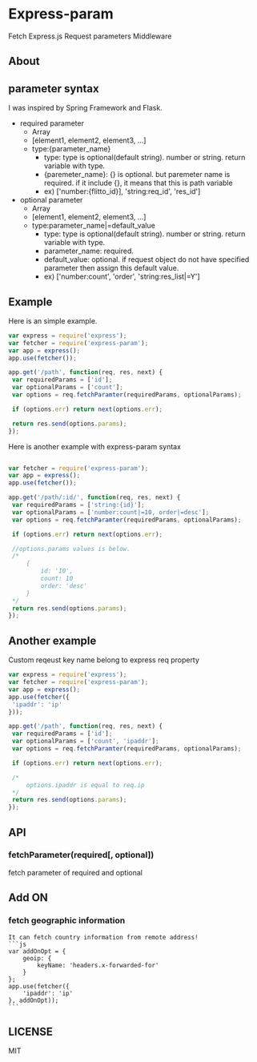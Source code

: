 # Express-param

  Fetch Express.js Request parameters Middleware

## About

## parameter syntax
I was inspired by Spring Framework and Flask.
- required parameter
	- Array
    - [element1, element2, element3, ...]
    - type:{parameter_name}
    	- type: type is optional(default string). number or string. return variable with type.
        - {paremeter_name}: {} is optional. but paremeter name is required. if it include {}, it means that this is path variable
        - ex) ['number:{flitto_id}], 'string:req_id', 'res_id']
- optional parameter
	- Array
    - [element1, element2, element3, ...]
    - type:parameter_name|=default_value
    	- type: type is optional(default string). number or string. return variable with type.
        - parameter_name: required.
        - default_value: optional. if request object do not have specified parameter then assign this default value.
        - ex) ['number:count', 'order', 'string:res_list|=Y']


## Example
   Here is an simple example.
   ```js
   var express = require('express');
   var fetcher = require('express-param');
   var app = express();
   app.use(fetcher());

   app.get('/path', function(req, res, next) {
   	var requiredParams = ['id'];
    var optionalParams = ['count'];
   	var options = req.fetchParamter(requiredParams, optionalParams);

    if (options.err) return next(options.err);

    return res.send(options.params);
   });
   ```

   Here is another example with express-param syntax
   ```js

   var fetcher = require('express-param');
   var app = express();
   app.use(fetcher());

   app.get('/path/:id/', function(req, res, next) {
   	var requiredParams = ['string:{id}'];
    var optionalParams = ['number:count|=10, order|=desc'];
   	var options = req.fetchParamter(requiredParams, optionalParams);

    if (options.err) return next(options.err);

    //options.params values is below.
    /*
    	{
        	id: '10',
            count: 10
            order: 'desc'
        }
    */
    return res.send(options.params);
   });
   ```
## Another example
   Custom reqeust key name belong to express req property
   ```js
   var express = require('express');
   var fetcher = require('express-param');
   var app = express();
   app.use(fetcher({
    'ipaddr': 'ip'
   }));

   app.get('/path', function(req, res, next) {
   	var requiredParams = ['id'];
    var optionalParams = ['count', 'ipaddr'];
   	var options = req.fetchParamter(requiredParams, optionalParams);

    if (options.err) return next(options.err);

    /*
        options.ipaddr is equal to req.ip
    */
    return res.send(options.params);
   });
   ```

## API
### fetchParameter(required[, optional])
fetch parameter of required and optional

## Add ON
### fetch geographic information
    It can fetch country information from remote address!
    ```js
    var addOnOpt = {
        geoip: {
            keyName: 'headers.x-forwarded-for'
        }
    };
    app.use(fetcher({
        'ipaddr': 'ip'
    }, addOnOpt));
    ```
    

## LICENSE
MIT

